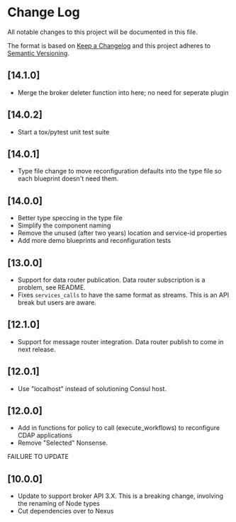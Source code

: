 # Change Log
All notable changes to this project will be documented in this file.

The format is based on [Keep a Changelog](http://keepachangelog.com/)
and this project adheres to [Semantic Versioning](http://semver.org/).

## [14.1.0] 
* Merge the broker deleter function into here; no need for seperate plugin

## [14.0.2]
* Start a tox/pytest unit test suite

## [14.0.1]
* Type file change to move reconfiguration defaults into the type file so each blueprint doesn't need them. 

## [14.0.0]
* Better type speccing in the type file
* Simplify the component naming
* Remove the unused (after two years) location and service-id properties
* Add more demo blueprints and reconfiguration tests

## [13.0.0]
* Support for data router publication. Data router subscription is a problem, see README.
* Fixes `services_calls` to have the same format as streams. This is an API break but users are aware. 

## [12.1.0]
* Support for message router integration. Data router publish to come in next release.  

## [12.0.1]
* Use "localhost" instead of solutioning Consul host. 

## [12.0.0]
* Add in functions for policy to call (execute_workflows) to reconfigure CDAP applications
* Remove "Selected" Nonsense.

FAILURE TO UPDATE

## [10.0.0]
* Update to support broker API 3.X. This is a breaking change, involving the renaming of Node types
* Cut dependencies over to Nexus

